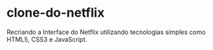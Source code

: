 # clone-do-netflix
 Recriando a Interface do Netflix utilizando tecnologias simples como HTML5, CSS3 e JavaScript.
